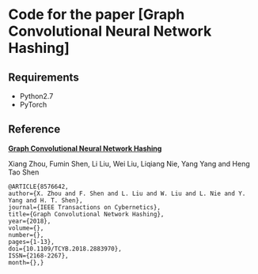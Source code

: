 # Code for the paper [Graph Convolutional Neural Network Hashing]

## Requirements
* Python2.7
* PyTorch


## Reference

**[Graph Convolutional Neural Network Hashing](https://ieeexplore.ieee.org/document/8576642)** 

Xiang Zhou, Fumin Shen, Li Liu, Wei Liu, Liqiang Nie, Yang Yang and Heng Tao Shen 
```
@ARTICLE{8576642, 
author={X. Zhou and F. Shen and L. Liu and W. Liu and L. Nie and Y. Yang and H. T. Shen}, 
journal={IEEE Transactions on Cybernetics}, 
title={Graph Convolutional Network Hashing}, 
year={2018}, 
volume={}, 
number={}, 
pages={1-13}, 
doi={10.1109/TCYB.2018.2883970}, 
ISSN={2168-2267}, 
month={},}
```
